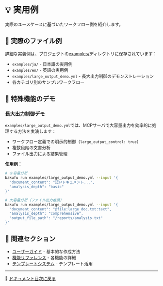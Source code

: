 # 💡 実用例

実際のユースケースに基づいたワークフロー例を紹介します。

## 💼 実際のファイル例

詳細な実装例は、プロジェクトの[examples/](../../examples/)ディレクトリに保存されています：

- `examples/ja/` - 日本語の実用例
- `examples/en/` - 英語の実用例  
- `examples/large_output_demo.yml` - 長大出力制御のデモンストレーション
- 各カテゴリ別のサンプルワークフロー

## 🚀 特殊機能のデモ

### 長大出力制御デモ
`examples/large_output_demo.yml`では、MCPサーバで大容量出力を効率的に処理する方法を実演します：

- ワークフロー定義での明示的制御（`large_output_control: true`）
- 複数段階の文書分析
- ファイル出力による結果管理

**使用例：**
```bash
# 小容量分析
bakufu run examples/large_output_demo.yml --input '{
  "document_content": "短いドキュメント...", 
  "analysis_depth": "basic"
}'

# 大容量分析（ファイル出力推奨）
bakufu run examples/large_output_demo.yml --input '{
  "document_content": "@file:large_doc.txt:text",
  "analysis_depth": "comprehensive",
  "output_file_path": "/reports/analysis.txt"
}'
```

## 🔗 関連セクション

- [ユーザーガイド](../02-user-guide/README.md) - 基本的な作成方法
- [機能リファレンス](../03-features/README.md) - 各機能の詳細
- [テンプレートシステム](../04-templates/README.md) - テンプレート活用

---

📖 [ドキュメント目次に戻る](../README.md)